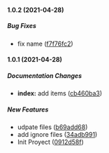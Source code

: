 #### 1.0.2 (2021-04-28)

##### Bug Fixes

*  fix name ([f7f76fc2](https://github.com/HugoLaguna/dojo-gitflow/commit/f7f76fc2fe95cc330a6130e320ec0609fa2db012))

#### 1.0.1 (2021-04-28)

##### Documentation Changes

* **index:**  add items ([cb460ba3](https://github.com/HugoLaguna/dojo-gitflow/commit/cb460ba360aff54df61f6f1ca2173cd81876fb7c))

##### New Features

*  udpate files ([b69add68](https://github.com/HugoLaguna/dojo-gitflow/commit/b69add6805f6f1fad330d67fce66c270021b0208))
*  add ignore files ([34adb991](https://github.com/HugoLaguna/dojo-gitflow/commit/34adb991555a6569d61f82b94e4906c679a0f88a))
*  Init Proyect ([0912d58f](https://github.com/HugoLaguna/dojo-gitflow/commit/0912d58fc9f8a06e719121861f09f79028513745))


